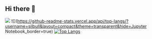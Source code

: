 ## Hi there 👋

<!--
**silbull/silbull** is a ✨ _special_ ✨ repository because its `README.md` (this file) appears on your GitHub profile.

Here are some ideas to get you started:

- 🔭 I’m currently working on ...
- 🌱 I’m currently learning ...
- 👯 I’m looking to collaborate on ...
- 🤔 I’m looking for help with ...
- 💬 Ask me about ...
- 📫 How to reach me: ...
- 😄 Pronouns: ...
- ⚡ Fun fact: ...
-->

![](https://github-readme-stats.vercel.app/api?username=silbull&show_icons=true&theme=transparent&hide_border=true&hide_rank=true)
![](https://github-readme-stats.vercel.app/api/top-langs/?username=silbull&layout=compact&theme=transparent&hide=Jupyter Notebook_border=true)
[![Top Langs](https://github-readme-stats.vercel.app/api/top-langs/?username=silbull)](https://github.com/anuraghazra/github-readme-stats)
